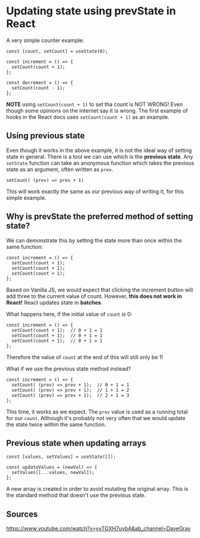 # Updating state using prevState in React

A very simple counter example:

```
const [count, setCount] = useState(0);

const increment = () => {
  setCount(count + 1);
};

const decrement = () => {
  setCount(count - 1);
};

```
**NOTE** using `setCount(count + 1)` to set tha count is NOT WRONG! Even though some opinions on the internet say it is wrong. The first example of hooks in the React docs uses `setCount(count + 1)` as an example. 

## Using previous state

Even though it works in the above example, it is not the ideal way of setting state in general. There is a tool we can use which is the **previous state**. Any `setState` function can take an anonymous function which takes the previous state as an argument, often written as `prev`.

`setCount( (prev) => prev + 1)`

This will work exactly the same as our previous way of writing it, for this simple example. 

## Why is prevState the preferred method of setting state?

We can demonstrate this by setting the state more than once within the same function:

```
const increment = () => {
  setCount(count + 1); 
  setCount(count + 1);
  setCount(count + 1);
};
```

Based on Vanilla JS, we would expect that clicking the increment button will add three to the current value of count. However, **this does not work in React!** React updates state in **batches**.

What happens here, if the initial value of `count` is 0: 

```
const increment = () => {
  setCount(count + 1);  // 0 + 1 = 1
  setCount(count + 1);  // 0 + 1 = 1
  setCount(count + 1);  // 0 + 1 = 1
};
```


Therefore the value of `count` at the end of this will still only be 1!

What if we use the previous state method instead?

```
const increment = () => {
  setCount( (prev) => prev + 1);  // 0 + 1 = 1
  setCount( (prev) => prev + 1);  // 1 + 1 = 2
  setCount( (prev) => prev + 1);  // 2 + 1 = 3
};
```
This time, it works as we expect. The `prev` value is used as a running total for our `count`. Although it's probably not very often that we would update the state twice within the same function.


## Previous state when updating arrays


```
const [values, setValues] = useState([]);

const updateValues = (newVal) => {
  setValues([...values, newVal]);   
};

```

A new array is created in order to avoid mutating the original array. This is the standard method that doesn't use the previous state. 




## Sources
https://www.youtube.com/watch?v=yvTGXH7uybA&ab_channel=DaveGray


